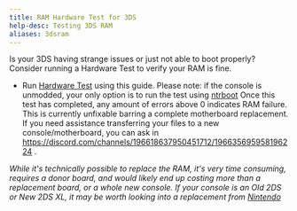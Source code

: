 ```yaml
---
title: RAM Hardware Test for 3DS
help-desc: Testing 3DS RAM
aliases: 3dsram
---
```


Is your 3DS having strange issues or just not able to boot properly? Consider running a Hardware Test to verify your RAM is fine.
- Run [Hardware Test](<https://wiki.hacks.guide/wiki/3DS:Hardware_test>) using this guide. 
Please note: if the console is unmodded, your only option is to run the test using [ntrboot](<https://3ds.hacks.guide/ntrboot>)
Once this test has completed, any amount of errors above 0 indicates RAM failure. This is currently unfixable barring a complete motherboard replacement. If you need assistance transferring your files to a new console/motherboard, you can ask in  https://discord.com/channels/196618637950451712/196635695958196224 .

*While it's technically possible to replace the RAM, it's very time consuming, requires a donor board, and would likely end up costing more than a replacement board, or a whole new console.*
*If your console is an Old 2DS or New 2DS XL, it may be worth looking into a replacement from [Nintendo](<https://www.nintendo.com/>)*

